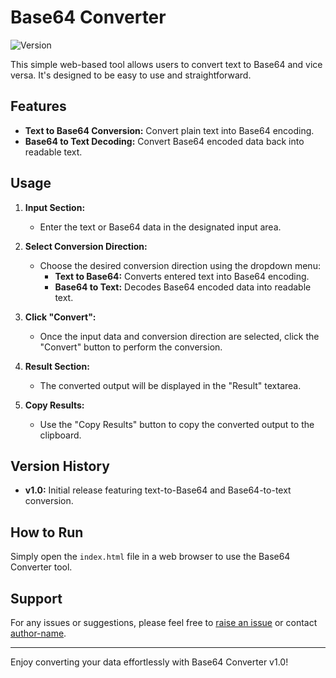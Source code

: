 # Base64 Converter

![Version](https://img.shields.io/badge/version-1.0-blue)

This simple web-based tool allows users to convert text to Base64 and vice versa. It's designed to be easy to use and straightforward.

## Features

- **Text to Base64 Conversion:** Convert plain text into Base64 encoding.
- **Base64 to Text Decoding:** Convert Base64 encoded data back into readable text.

## Usage

1. **Input Section:**
   - Enter the text or Base64 data in the designated input area.

2. **Select Conversion Direction:**
   - Choose the desired conversion direction using the dropdown menu:
     - **Text to Base64:** Converts entered text into Base64 encoding.
     - **Base64 to Text:** Decodes Base64 encoded data into readable text.

3. **Click "Convert":**
   - Once the input data and conversion direction are selected, click the "Convert" button to perform the conversion.

4. **Result Section:**
   - The converted output will be displayed in the "Result" textarea.

5. **Copy Results:**
   - Use the "Copy Results" button to copy the converted output to the clipboard.

## Version History

- **v1.0:** Initial release featuring text-to-Base64 and Base64-to-text conversion.

## How to Run

Simply open the `index.html` file in a web browser to use the Base64 Converter tool.

## Support

For any issues or suggestions, please feel free to [raise an issue](link-to-your-issue-tracker) or contact [author-name](link-to-author-profile).

---

Enjoy converting your data effortlessly with Base64 Converter v1.0!
